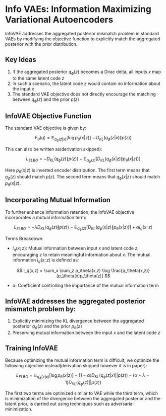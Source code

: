 # Info VAEs: Information Maximizing Variational Autoencoders

InfoVAE addresses the aggregated posterior mismatch problem in standard VAEs by modifying the objective function to explicitly match the aggregated posterior with the prior distribution.

## Key Ideas

1. If the aggregated posterior $q_\phi(z)$ becomes a Dirac delta, all inputs $x$ map to the same latent code $z$
2. In such a scenario, the latent code $z$ would contain no information about the input $x$
3. The standard VAE objective does not directly encourage the matching between $q_\phi(z)$ and the prior $p(z)$

## InfoVAE Objective Function

The standard VAE objective is given by:

$$ F_{\theta}(q) = \mathbb{E}_{q_{\phi}(z|x)} \left[ \log p_{\theta}(x|z) \right] - D_{KL} \left( q_{\phi}(z|x) \| p(z) \right) $$

This can also be written as(derivation skipped):

$$ L_{ELBO} = -D_{KL}(q_\phi(z) \| p(z)) - \mathbb{E}_{q_\phi(z)}[D_{KL}(q_\phi(x|z) \| p_\theta(x|z))] $$

Here $p_\theta(x|z)$ is inverted encoder distribution. The first term means that $q_\phi(z)$ should match $p(z)$. The second term means that $q_\phi(x|z)$ should match $p_\theta(x|z)$.

## Incorporating Mutual Information

To further enhance information retention, the InfoVAE objective incorporates a mutual information term:

$$ L_{ELBO} = -\lambda D_{KL}(q_\phi(z) \| p(z)) - \mathbb{E}_{q_\phi(z)}[D_{KL}(q_\phi(x|z) \| p_\theta(x|z))] + \alpha I_q(x;z) $$

Terms Breakdown:
- $I_q(x;z)$: Mutual information between input $x$ and latent code $z$, encouraging $z$ to retain meaningful information about $x$. The mutual information $I_q(x;z)$ is defined as:

$$ I_q(x;z) = \sum_x \sum_z p_\theta(x,z) \log \frac{p_\theta(x,z)}{p_\theta(x)p_\theta(z)} $$
- $\alpha$: Coefficient controlling the importance of the mutual information term

## InfoVAE addresses the aggregated posterior mismatch problem by:

1. Explicitly minimizing the KL divergence between the aggregated posterior $q_\phi(z)$ and the prior $p_\theta(z)$
2. Preserving mutual information between the input $x$ and the latent code $z$

## Training InfoVAE

Because optimizing the mutual information term is difficult, we optimize the following objective instead(derivation skipped however it is in paper):

$$ L_{ELBO} = \mathbb{E}_{q_\phi(z|x)}[\log p_\theta(x|z)] - (1-\alpha)D_{KL}(q_\phi(z|x)||p(z)) - (\alpha + \lambda - 1)D_{KL}(q_\phi(z)||p(z)) $$

The first two terms are optimized similar to VAE while the third term, which is minimization of the divergence between the aggregated posterior and the latent prior, is carried out using techniques such as adversarial minimization.